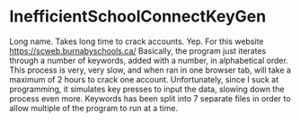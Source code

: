 # InefficientSchoolConnectKeyGen
Long name. Takes long time to crack accounts. Yep. For this website https://scweb.burnabyschools.ca/
Basically, the program just iterates through a number of keywords, added with a number, in alphabetical order. 
This process is very, very slow, and when ran in one browser tab, will take a maximum of 2 hours to crack one account.
Unfortunately, since I suck at programming, it simulates key presses to input the data, slowing down the process even more.
Keywords has been split into 7 separate files in order to allow multiple of the program to run at a time.
